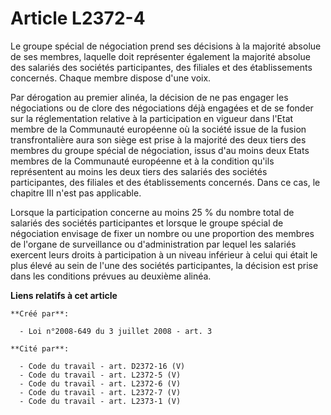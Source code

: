 # Article L2372-4

Le groupe spécial de négociation prend ses décisions à la majorité absolue de ses membres, laquelle doit représenter
également la majorité absolue des salariés des sociétés participantes, des filiales et des établissements concernés. Chaque
membre dispose d'une voix. 

Par dérogation au premier alinéa, la décision de ne pas engager les négociations ou de clore des négociations déjà engagées
et de se fonder sur la réglementation relative à la participation en vigueur dans l'Etat membre de la Communauté européenne
où la société issue de la fusion transfrontalière aura son siège est prise à la majorité des deux tiers des membres du groupe
spécial de négociation, issus d'au moins deux Etats membres de la Communauté européenne et à la condition qu'ils représentent
au moins les deux tiers des salariés des sociétés participantes, des filiales et des établissements concernés. Dans ce cas,
le chapitre III n'est pas applicable. 

Lorsque la participation concerne au moins 25 % du nombre total de salariés des sociétés participantes et lorsque le groupe
spécial de négociation envisage de fixer un nombre ou une proportion des membres de l'organe de surveillance ou
d'administration par lequel les salariés exercent leurs droits à participation à un niveau inférieur à celui qui était le
plus élevé au sein de l'une des sociétés participantes, la décision est prise dans les conditions prévues au deuxième alinéa.

**Liens relatifs à cet article**

	**Créé par**:

	  - Loi n°2008-649 du 3 juillet 2008 - art. 3

	**Cité par**:

	  - Code du travail - art. D2372-16 (V)
	  - Code du travail - art. L2372-5 (V)
	  - Code du travail - art. L2372-6 (V)
	  - Code du travail - art. L2372-7 (V)
	  - Code du travail - art. L2373-1 (V)
